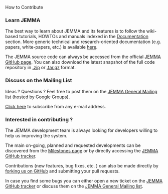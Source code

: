 How to Contribute
<!-- Remember: the first line always goes with the title-->
<!-- Please use h3 headers (###) inside these files -->

### Learn JEMMA

The best way to learn about JEMMA and its features is to follow the wiki-based tutorials, HOWTOs and manuals indexed in the [Documentation](howtos.html) section. More generic technical and research-oriented documentation (e.g. papers, white-papers, etc.) is available [here](resources.html).

The JEMMA source code can always be accessed from the official [JEMMA GitHub page](http://github.com/ismb/jemma). You can also download the latest snapshot of the full code repository in [.zip](http://github.com/ismb/jemma/zipball/master) or [.tar.gz](http://github.com/ismb/jemma/tarball/master) format.

### Discuss on the Mailing List

Ideas ? Questions ? Feel free to post them on the [JEMMA General Mailing list](http://groups.google.com/forum/#!forum/jemma-general) (hosted by Google Groups).

[Click here](http://groups.google.com/forum/#!forum/jemma-general/join) to subscribe from any e-mail address. 

### Interested in contributing ?

The JEMMA development team is always looking for developers willing to help us improving the system. 

The main on-going, planned and requested developments can be discovered from the [Milestones page](http://github.com/ismb/jemma/wiki/milestones) or by directly accessing the [JEMMA GitHub tracker](http://github.com/ismb/jemma/issues).

Contributions (new features, bug fixes, etc. ) can also be made directly by [forking us on GitHub](http://github.com/ismb/jemma/fork) and submitting your pull requests.

In case you find some bugs you can either open a new ticket on the [JEMMA GitHub tracker](http://github.com/ismb/jemma/issues) or discuss them on the [JEMMA General Mailing list](http://groups.google.com/forum/#!forum/jemma-general).
 


